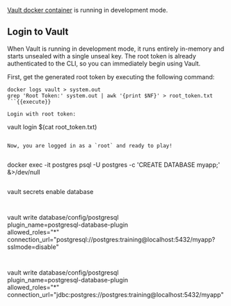 [Vault docker container](https://hub.docker.com/r/_/vault/) is running in development mode.

## Login to Vault

When Vault is running in development mode, it runs entirely in-memory and starts unsealed with a single unseal key. The root token is already authenticated to the CLI, so you can immediately begin using Vault.

First, get the generated root token by executing the following command:

```
docker logs vault > system.out
grep 'Root Token:' system.out | awk '{print $NF}' > root_token.txt
```{{execute}}

Login with root token:

```
vault login $(cat root_token.txt)
```{{execute}}

Now, you are logged in as a `root` and ready to play!


```
docker exec -it postgres psql -U postgres -c 'CREATE DATABASE myapp;' &>/dev/null
```{{execute}}

```
vault secrets enable database
```{{execute}}


```
vault write database/config/postgresql \
   plugin_name=postgresql-database-plugin \
   allowed_roles="*" \
   connection_url="postgresql://postgres:training@localhost:5432/myapp?sslmode=disable"
```{{execute}}


```
vault write database/config/postgresql \
  plugin_name=postgresql-database-plugin \
  allowed_roles="*" \
  connection_url="jdbc:postgres://postgres:training@localhost:5432/myapp"
```{{execute}}
